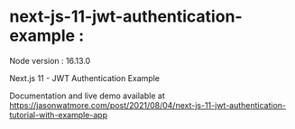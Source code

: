 # next-js-11-jwt-authentication-example : 
Node version : 16.13.0

Next.js 11 - JWT Authentication Example

Documentation and live demo available at https://jasonwatmore.com/post/2021/08/04/next-js-11-jwt-authentication-tutorial-with-example-app
